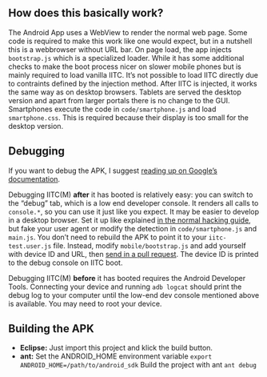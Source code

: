 How does this basically work?
-----------------------------

The Android App uses a WebView to render the normal web page. Some code is required to make this work like one would expect, but in a nutshell this is a webbrowser without URL bar. On page load, the app injects `bootstrap.js` which is a specialized loader. While it has some additional checks to make the boot process nicer on slower mobile phones but is mainly required to load vanilla IITC. It’s not possible to load IITC directly due to contraints defined by the injection method. After IITC is injected, it works the same way as on desktop browsers. Tablets are served the desktop version and apart from larger portals there is no change to the GUI. Smartphones execute the code in `code/smartphone.js` and load `smartphone.css`. This is required because their display is too small for the desktop version.

Debugging
---------

If you want to debug the APK, I suggest [reading up on Google’s documentation](https://developer.android.com/index.html).

Debugging IITC(M) **after** it has booted is relatively easy: you can switch to the “debug” tab, which is a low end developer console. It renders all calls to `console.*`, so you can use it just like you expect. It may be easier to develop in a desktop browser. Set it up like explained [in the normal hacking guide](https://github.com/breunigs/ingress-intel-total-conversion/blob/gh-pages/HACKING.md), but fake your user agent or modify the detection in `code/smartphone.js` and `main.js`. You don’t need to rebuild the APK to point it to your `iitc-test.user.js` file. Instead, modify `mobile/bootstrap.js` and add yourself with device ID and URL, then [send in a pull request](https://github.com/breunigs/ingress-intel-total-conversion/blob/gh-pages/HACKING.md#sending-patches). The device ID is printed to the debug console on IITC boot.

Debugging IITC(M) **before** it has booted requires the Android Developer Tools. Connecting your device and running `adb logcat` should print the debug log to your computer until the low-end dev console mentioned above is available. You may need to root your device.


Building the APK
----------------

- **Eclipse:** Just import this project and klick the build button.
- **ant:**
Set the ANDROID_HOME environment variable
`export ANDROID_HOME=/path/to/android_sdk`
Build the project with ant
`ant debug`
